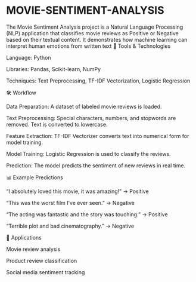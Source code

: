 # MOVIE-SENTIMENT-ANALYSIS
The Movie Sentiment Analysis project is a Natural Language Processing (NLP) application that classifies movie reviews as Positive or Negative based on their textual content. It demonstrates how machine learning can interpret human emotions from written text
🔧 Tools & Technologies

Language: Python

Libraries: Pandas, Scikit-learn, NumPy

Techniques: Text Preprocessing, TF-IDF Vectorization, Logistic Regression

🛠 Workflow

Data Preparation: A dataset of labeled movie reviews is loaded.

Text Preprocessing: Special characters, numbers, and stopwords are removed. Text is converted to lowercase.

Feature Extraction: TF-IDF Vectorizer converts text into numerical form for model training.

Model Training: Logistic Regression is used to classify the reviews.

Prediction: The model predicts the sentiment of new reviews in real time.

📊 Example Predictions

“I absolutely loved this movie, it was amazing!” → Positive

“This was the worst film I’ve ever seen.” → Negative

“The acting was fantastic and the story was touching.” → Positive

“Terrible plot and bad cinematography.” → Negative

🎯 Applications

Movie review analysis

Product review classification

Social media sentiment tracking
